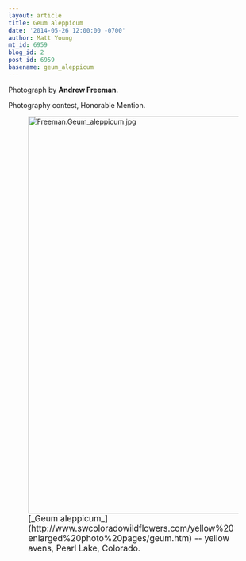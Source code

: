```yaml
---
layout: article
title: Geum aleppicum
date: '2014-05-26 12:00:00 -0700'
author: Matt Young
mt_id: 6959
blog_id: 2
post_id: 6959
basename: geum_aleppicum
---
```

Photograph by **Andrew Freeman**.

Photography contest, Honorable Mention.

<figure>
<img src="http://pandasthumb.org/archives/2014/05/24/Freeman.Geum_aleppicum.jpg" alt="Freeman.Geum_aleppicum.jpg" width="600" height="801" />
<figcaption markdown="span">
<big>[_Geum aleppicum_](http://www.swcoloradowildflowers.com/yellow%20enlarged%20photo%20pages/geum.htm) -- yellow avens, Pearl Lake, Colorado.</big>

</figcaption>
</figure>

